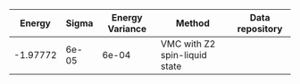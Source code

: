 |       Energy          |  Sigma          | Energy Variance  |  Method                                                          | Data repository                     |
| ----------------------| ----------------| -----------------|------------------------------------------------------------------|------------------------------------ |
|    -1.97772            |   6e-05         |  6e-04           |  VMC with Z2 spin-liquid state                                   |                                     |


